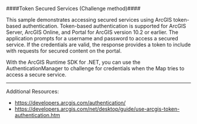 ####Token Secured Services (Challenge method)####

This sample demonstrates accessing secured services using ArcGIS token-based authentication. 
Token-based authentication is supported for ArcGIS Server, ArcGIS Online, and Portal for ArcGIS version 10.2 or earlier. 
The application prompts for a username and password to access a secured service. If the credentials are valid, the response provides a token to include with requests for secured content on the portal.

With the ArcGIS Runtime SDK for .NET, you can use the AuthenticationManager to challenge for credentials when the Map tries to access a secure service.

--------------------

Additional Resources:    
 - https://developers.arcgis.com/authentication/    
 - https://developers.arcgis.com/net/desktop/guide/use-arcgis-token-authentication.htm
